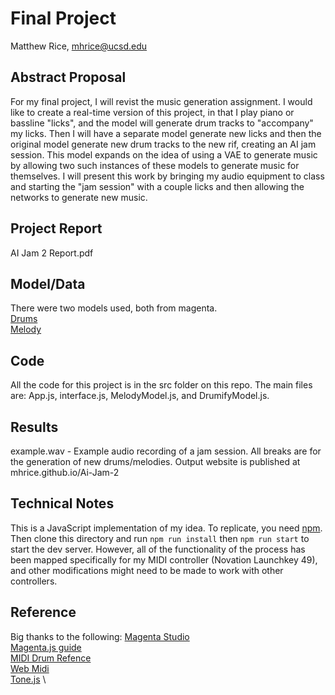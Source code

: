 # Final Project

Matthew Rice, mhrice@ucsd.edu

## Abstract Proposal

For my final project, I will revist the music generation assignment. I would like to create a real-time version of this project, in that I play piano or bassline "licks", and the model will generate drum tracks to "accompany" my licks. Then I will have a separate model generate new licks and then the original model generate new drum tracks to the new rif, creating an AI jam session. This model expands on the idea of using a VAE to generate music by allowing two such instances of these models to generate music for themselves. I will present this work by bringing my audio equipment to class and starting the "jam session" with a couple licks and then allowing the networks to generate new music. 


## Project Report
AI Jam 2 Report.pdf

## Model/Data

There were two models used, both from magenta. \
[Drums](https://storage.googleapis.com/magentadata/js/checkpoints/music_vae/groovae_2bar_humanize) \
[Melody](https://storage.googleapis.com/magentadata/js/checkpoints/music_rnn/melody_rnn)

## Code

All the code for this project is in the src folder on this repo. The main files are: App.js, interface.js, MelodyModel.js, and DrumifyModel.js.

## Results

example.wav - Example audio recording of a jam session. All breaks are for the generation of new drums/melodies. Output website is published at mhrice.github.io/Ai-Jam-2

## Technical Notes

This is a JavaScript implementation of my idea. To replicate, you need [npm](https://nodejs.org/en/).
Then clone this directory and run `npm run install` then `npm run start` to start the dev server.
However, all of the functionality of the process has been mapped specifically for my MIDI controller (Novation Launchkey 49), and other modifications might need to be made to work with other controllers. 

## Reference
Big thanks to the following:
[Magenta Studio](https://magenta.tensorflow.org/studio/) \
[Magenta.js guide](https://hello-magenta.glitch.me) \
[MIDI Drum Refence](https://www.zendrum.com/resource-site/drumnotes.htm) \
[Web Midi](https://github.com/djipco/webmidi) \
[Tone.js](https://tonejs.github.io) \

